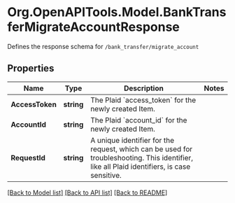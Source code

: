 # Org.OpenAPITools.Model.BankTransferMigrateAccountResponse
Defines the response schema for `/bank_transfer/migrate_account`

## Properties

Name | Type | Description | Notes
------------ | ------------- | ------------- | -------------
**AccessToken** | **string** | The Plaid &#x60;access_token&#x60; for the newly created Item. | 
**AccountId** | **string** | The Plaid &#x60;account_id&#x60; for the newly created Item. | 
**RequestId** | **string** | A unique identifier for the request, which can be used for troubleshooting. This identifier, like all Plaid identifiers, is case sensitive. | 

[[Back to Model list]](../README.md#documentation-for-models) [[Back to API list]](../README.md#documentation-for-api-endpoints) [[Back to README]](../README.md)

